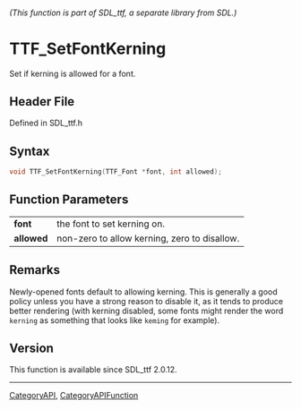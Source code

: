 ###### (This function is part of SDL_ttf, a separate library from SDL.)
# TTF_SetFontKerning

Set if kerning is allowed for a font.

## Header File

Defined in SDL_ttf.h

## Syntax

```c
void TTF_SetFontKerning(TTF_Font *font, int allowed);

```

## Function Parameters

|                 |                                              |
| --------------- | -------------------------------------------- |
| **font**        | the font to set kerning on.                  |
| **allowed**     | non-zero to allow kerning, zero to disallow. |

## Remarks

Newly-opened fonts default to allowing kerning. This is generally a good
policy unless you have a strong reason to disable it, as it tends to
produce better rendering (with kerning disabled, some fonts might render
the word `kerning` as something that looks like `keming` for example).

## Version

This function is available since SDL_ttf 2.0.12.

----
[CategoryAPI](CategoryAPI), [CategoryAPIFunction](CategoryAPIFunction)

